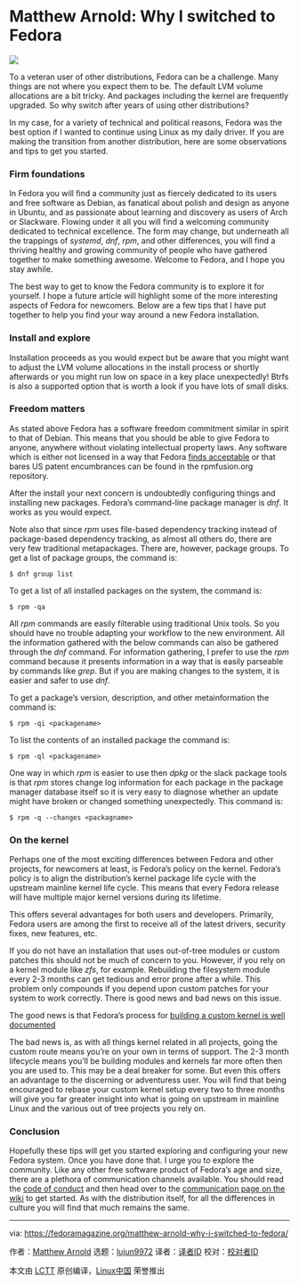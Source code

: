 [#]: collector: (lujun9972)
[#]: translator: ( )
[#]: reviewer: ( )
[#]: publisher: ( )
[#]: url: ( )
[#]: subject: (Matthew Arnold: Why I switched to Fedora)
[#]: via: (https://fedoramagazine.org/matthew-arnold-why-i-switched-to-fedora/)
[#]: author: (Matthew Arnold https://fedoramagazine.org/author/marnold512/)

Matthew Arnold: Why I switched to Fedora
======

![][1]

To a veteran user of other distributions, Fedora can be a challenge. Many things are not where you expect them to be. The default LVM volume allocations are a bit tricky. And packages including the kernel are frequently upgraded. So why switch after years of using other distributions?

In my case, for a variety of technical and political reasons, Fedora was the best option if I wanted to continue using Linux as my daily driver. If you are making the transition from another distribution, here are some observations and tips to get you started.

### Firm foundations

In Fedora you will find a community just as fiercely dedicated to its users and free software as Debian, as fanatical about polish and design as anyone in Ubuntu, and as passionate about learning and discovery as users of Arch or Slackware. Flowing under it all you will find a welcoming community dedicated to technical excellence. The form may change, but underneath all the trappings of _systemd_, _dnf_, _rpm_, and other differences, you will find a thriving healthy and growing community of people who have gathered together to make something awesome. Welcome to Fedora, and I hope you stay awhile.

The best way to get to know the Fedora community is to explore it for yourself. I hope a future article will highlight some of the more interesting aspects of Fedora for newcomers. Below are a few tips that I have put together to help you find your way around a new Fedora installation.

### Install and explore

Installation proceeds as you would expect but be aware that you might want to adjust the LVM volume allocations in the install process or shortly afterwards or you might run low on space in a key place unexpectedly! Btrfs is also a supported option that is worth a look if you have lots of small disks.

### Freedom matters

As stated above Fedora has a software freedom commitment similar in spirit to that of Debian. This means that you should be able to give Fedora to anyone, anywhere without violating intellectual property laws. Any software which is either not licensed in a way that Fedora [finds acceptable][2] or that bares US patent encumbrances can be found in the rpmfusion.org repository.

After the install your next concern is undoubtedly configuring things and installing new packages. Fedora’s command-line package manager is _dnf_. It works as you would expect.

Note also that since _rpm_ uses file-based dependency tracking instead of package-based dependency tracking, as almost all others do, there are very few traditional metapackages. There are, however, package groups. To get a list of package groups, the command is:

```
$ dnf group list
```

To get a list of all installed packages on the system, the command is:

```
$ rpm -qa
```

All _rpm_ commands are easily filterable using traditional Unix tools. So you should have no trouble adapting your workflow to the new environment. All the information gathered with the below commands can also be gathered through the _dnf_ command. For information gathering, I prefer to use the _rpm_ command because it presents information in a way that is easily parseable by commands like _grep_. But if you are making changes to the system, it is easier and safer to use _dnf_.

To get a package’s version, description, and other metainformation the command is:

```
$ rpm -qi <packagename>
```

To list the contents of an installed package the command is:

```
$ rpm -ql <packagename>
```

One way in which _rpm_ is easier to use then _dpkg_ or the slack package tools is that _rpm_ stores change log information for each package in the package manager database itself so it is very easy to diagnose whether an update might have broken or changed something unexpectedly. This command is:

```
$ rpm -q --changes <packagname>
```

### On the kernel

Perhaps one of the most exciting differences between Fedora and other projects, for newcomers at least, is Fedora’s policy on the kernel. Fedora’s policy is to align the distribution’s kernel package life cycle with the upstream mainline kernel life cycle. This means that every Fedora release will have multiple major kernel versions during its lifetime.

This offers several advantages for both users and developers. Primarily, Fedora users are among the first to receive all of the latest drivers, security fixes, new features, etc.

If you do not have an installation that uses out-of-tree modules or custom patches this should not be much of concern to you. However, if you rely on a kernel module like _zfs_, for example. Rebuilding the filesystem module every 2-3 months can get tedious and error prone after a while. This problem only compounds if you depend upon custom patches for your system to work correctly. There is good news and bad news on this issue.

The good news is that Fedora’s process for [building a custom kernel is well documented][3]

The bad news is, as with all things kernel related in all projects, going the custom route means you’re on your own in terms of support. The 2-3 month lifecycle means you’ll be building modules and kernels far more often then you are used to. This may be a deal breaker for some. But even this offers an advantage to the discerning or adventuress user. You will find that being encouraged to rebase your custom kernel setup every two to three months will give you far greater insight into what is going on upstream in mainline Linux and the various out of tree projects you rely on.

### Conclusion

Hopefully these tips will get you started exploring and configuring your new Fedora system. Once you have done that. I urge you to explore the community. Like any other free software product of Fedora’s age and size, there are a plethora of communication channels available. You should read the [code of conduct][4] and then head over to the [communication page on the wiki][5] to get started. As with the distribution itself, for all the differences in culture you will find that much remains the same.

--------------------------------------------------------------------------------

via: https://fedoramagazine.org/matthew-arnold-why-i-switched-to-fedora/

作者：[Matthew Arnold][a]
选题：[lujun9972][b]
译者：[译者ID](https://github.com/译者ID)
校对：[校对者ID](https://github.com/校对者ID)

本文由 [LCTT](https://github.com/LCTT/TranslateProject) 原创编译，[Linux中国](https://linux.cn/) 荣誉推出

[a]: https://fedoramagazine.org/author/marnold512/
[b]: https://github.com/lujun9972
[1]: https://fedoramagazine.org/wp-content/uploads/2020/07/fedora-switch-816x345.jpg
[2]: https://fedoraproject.org/wiki/Licensing:Main
[3]: https://fedoraproject.org/wiki/Building_a_custom_kernel
[4]: https://docs.fedoraproject.org/en-US/project/code-of-conduct/
[5]: https://fedoraproject.org/wiki/Communicating_and_getting_help
